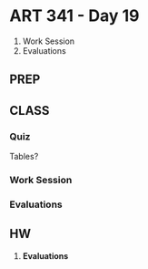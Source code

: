 ART 341 - Day 19
=======================================

1. Work Session
2. Evaluations


PREP
---------------------------------------


CLASS
---------------------------------------

### Quiz
Tables?

### Work Session


### Evaluations


HW
---------------------------------------


1. **Evaluations**
